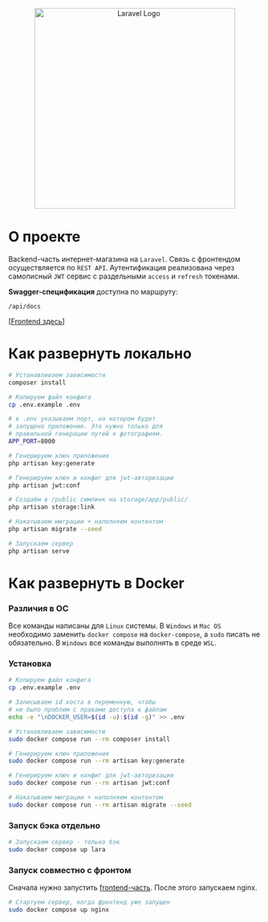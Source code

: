 <p align="center"><img src="https://raw.githubusercontent.com/laravel/art/master/logo-lockup/5%20SVG/2%20CMYK/1%20Full%20Color/laravel-logolockup-cmyk-red.svg" width="400" alt="Laravel Logo"></p>

# О проекте

Backend-часть интернет-магазина на `Laravel`. Связь с фронтендом осуществляется по `REST API`. Аутентификация реализована через самописный `JWT` сервис с раздельными `access` и `refresh` токенами.

**Swagger-спецификация** доступна по маршруту:

```
/api/docs
```

[[Frontend здесь](https://github.com/Rib0v/soundhead_front)]

# Как развернуть локально

```bash
# Устанавливаем зависимости
composer install

# Копируем файл конфига
cp .env.example .env

# в .env указываем порт, на котором будет
# запущено приложение. Это нужно только для
# правильной генерации путей к фотографиям.
APP_PORT=8000

# Генерируем ключ приложения
php artisan key:generate

# Генерируем ключ и конфиг для jwt-авторизации
php artisan jwt:conf

# Создаём в /public симлинк на storage/app/public/
php artisan storage:link

# Накатываем миграции + наполняем контентом
php artisan migrate --seed

# Запускаем сервер
php artisan serve
```

# Как развернуть в Docker

### Различия в ОС

Все команды написаны для `Linux` системы. В `Windows` и `Mac OS` необходимо заменить `docker compose` на `docker-compose`, а `sudo` писать не обязательно. В `Windows` все команды выполнять в среде `WSL`.

### Установка

```bash
# Копируем файл конфига
cp .env.example .env

# Записываем id хоста в переменную, чтобы
# не было проблем с правами доступа к файлам
echo -e "\nDOCKER_USER=$(id -u):$(id -g)" >> .env

# Устанавливаем зависимости
sudo docker compose run --rm composer install

# Генерируем ключ приложения
sudo docker compose run --rm artisan key:generate

# Генерируем ключ и конфиг для jwt-авторизации
sudo docker compose run --rm artisan jwt:conf

# Накатываем миграции + наполняем контентом
sudo docker compose run --rm artisan migrate --seed
```

### Запуск бэка отдельно

```bash
# Запускаем сервер - только бэк 
sudo docker compose up lara
```

### Запуск совместно с фронтом

Сначала нужно запустить [frontend-часть](https://github.com/Rib0v/soundhead_front). После этого запускаем nginx.

```bash
# Стартуем сервер, когда фронтенд уже запущен
sudo docker compose up nginx
```
